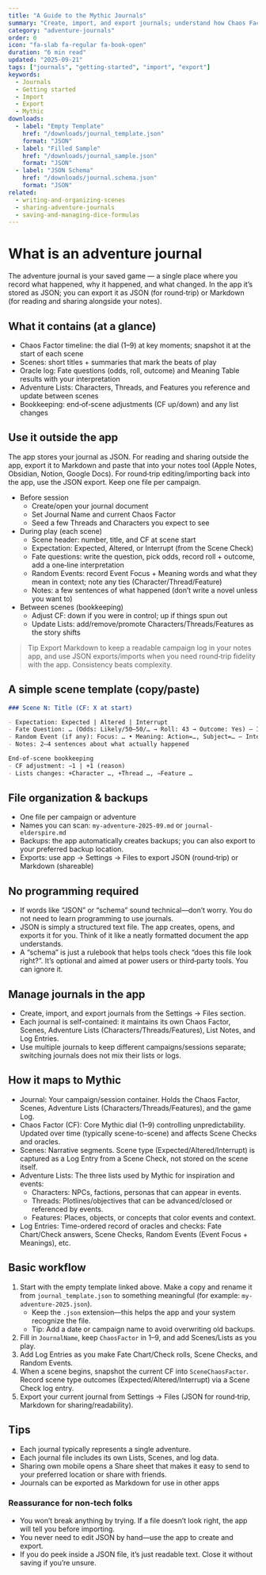 ```yaml
---
title: "A Guide to the Mythic Journals"
summary: "Create, import, and export journals; understand how Chaos Factor, Scenes, Lists, and Log Entries map to Mythic."
category: "adventure-journals"
order: 0
icon: "fa-slab fa-regular fa-book-open"
duration: "6 min read"
updated: "2025-09-21"
tags: ["journals", "getting-started", "import", "export"]
keywords:
  - Journals
  - Getting started
  - Import
  - Export
  - Mythic
downloads:
  - label: "Empty Template"
    href: "/downloads/journal_template.json"
    format: "JSON"
  - label: "Filled Sample"
    href: "/downloads/journal_sample.json"
    format: "JSON"
  - label: "JSON Schema"
    href: "/downloads/journal.schema.json"
    format: "JSON"
related:
  - writing-and-organizing-scenes
  - sharing-adventure-journals
  - saving-and-managing-dice-formulas
---
```


# What is an adventure journal
The adventure journal is your saved game — a single place where you record what happened, why it happened, and what changed. In the app it’s stored as JSON; you can export it as JSON (for round‑trip) or Markdown (for reading and sharing alongside your notes).

## What it contains (at a glance)

- Chaos Factor timeline: the dial (1–9) at key moments; snapshot it at the start of each scene
- Scenes: short titles + summaries that mark the beats of play
- Oracle log: Fate questions (odds, roll, outcome) and Meaning Table results with your interpretation
- Adventure Lists: Characters, Threads, and Features you reference and update between scenes
- Bookkeeping: end‑of‑scene adjustments (CF up/down) and any list changes

## Use it outside the app

The app stores your journal as JSON. For reading and sharing outside the app, export it to Markdown and paste that into your notes tool (Apple Notes, Obsidian, Notion, Google Docs). For round‑trip editing/importing back into the app, use the JSON export. Keep one file per campaign.

- Before session
  - Create/open your journal document
  - Set Journal Name and current Chaos Factor
  - Seed a few Threads and Characters you expect to see
- During play (each scene)
  - Scene header: number, title, and CF at scene start
  - Expectation: Expected, Altered, or Interrupt (from the Scene Check)
  - Fate questions: write the question, pick odds, record roll + outcome, add a one‑line interpretation
  - Random Events: record Event Focus + Meaning words and what they mean in context; note any ties (Character/Thread/Feature)
  - Notes: a few sentences of what happened (don’t write a novel unless you want to)
- Between scenes (bookkeeping)
  - Adjust CF: down if you were in control; up if things spun out
  - Update Lists: add/remove/promote Characters/Threads/Features as the story shifts

> Tip
> Export Markdown to keep a readable campaign log in your notes app, and use JSON exports/imports when you need round‑trip fidelity with the app. Consistency beats complexity.

## A simple scene template (copy/paste)

```markdown
### Scene N: Title (CF: X at start)

- Expectation: Expected | Altered | Interrupt
- Fate Question: … (Odds: Likely/50–50/… → Roll: 43 → Outcome: Yes) — Interpretation: …
- Random Event (if any): Focus: … • Meaning: Action=…, Subject=… — Interpretation: …
- Notes: 2–4 sentences about what actually happened

End‑of‑scene bookkeeping
- CF adjustment: −1 | +1 (reason)
- Lists changes: +Character …, +Thread …, −Feature …
```

## File organization & backups

- One file per campaign or adventure
- Names you can scan: `my-adventure-2025-09.md` or `journal-elderspire.md`
- Backups: the app automatically creates backups; you can also export to your preferred backup location.
- Exports: use app → Settings → Files to export JSON (round‑trip) or Markdown (shareable)

## No programming required

- If words like “JSON” or “schema” sound technical—don’t worry. You do not need to learn programming to use journals.
- JSON is simply a structured text file. The app creates, opens, and exports it for you. Think of it like a neatly formatted document the app understands.
- A “schema” is just a rulebook that helps tools check “does this file look right?”. It’s optional and aimed at power users or third‑party tools. You can ignore it.

## Manage journals in the app

- Create, import, and export journals from the Settings → Files section.
- Each journal is self-contained: it maintains its own Chaos Factor, Scenes, Adventure Lists (Characters/Threads/Features), List Notes, and Log Entries.
- Use multiple journals to keep different campaigns/sessions separate; switching journals does not mix their lists or logs.

## How it maps to Mythic

- Journal: Your campaign/session container. Holds the Chaos Factor, Scenes, Adventure Lists (Characters/Threads/Features), and the game Log.
- Chaos Factor (CF): Core Mythic dial (1–9) controlling unpredictability. Updated over time (typically scene-to-scene) and affects Scene Checks and oracles.
- Scenes: Narrative segments. Scene type (Expected/Altered/Interrupt) is captured as a Log Entry from a Scene Check, not stored on the scene itself.
- Adventure Lists: The three lists used by Mythic for inspiration and events:
  - Characters: NPCs, factions, personas that can appear in events.
  - Threads: Plotlines/objectives that can be advanced/closed or referenced by events.
  - Features: Places, objects, or concepts that color events and context.
- Log Entries: Time-ordered record of oracles and checks: Fate Chart/Check answers, Scene Checks, Random Events (Event Focus + Meanings), etc.

## Basic workflow

1) Start with the empty template linked above. Make a copy and rename it from `journal_template.json` to something meaningful (for example: `my-adventure-2025.json`).
   - Keep the `.json` extension—this helps the app and your system recognize the file.
   - Tip: Add a date or campaign name to avoid overwriting old backups.
2) Fill in `JournalName`, keep `ChaosFactor` in 1–9, and add Scenes/Lists as you play.
3) Add Log Entries as you make Fate Chart/Check rolls, Scene Checks, and Random Events.
4) When a scene begins, snapshot the current CF into `SceneChaosFactor`. Record scene type outcomes (Expected/Altered/Interrupt) via a Scene Check log entry.
5) Export your current journal from Settings → Files (JSON for round‑trip, Markdown for sharing/readability).

## Tips

- Each journal typically represents a single adventure.
- Each journal file includes its own Lists, Scenes, and log data. 
- Sharing own mobile opens a Share sheet that makes it easy to send to your preferred location or share with friends.
- Journals can be exported as Markdown for use in other apps

### Reassurance for non‑tech folks

- You won’t break anything by trying. If a file doesn’t look right, the app will tell you before importing.
- You never need to edit JSON by hand—use the app to create and export.
- If you do peek inside a JSON file, it’s just readable text. Close it without saving if you’re unsure.
